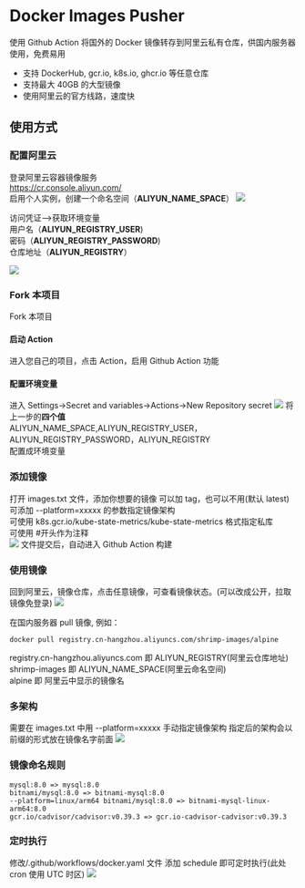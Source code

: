 # Docker Images Pusher

使用 Github Action 将国外的 Docker 镜像转存到阿里云私有仓库，供国内服务器使用，免费易用<br>

- 支持 DockerHub, gcr.io, k8s.io, ghcr.io 等任意仓库<br>
- 支持最大 40GB 的大型镜像<br>
- 使用阿里云的官方线路，速度快<br>

## 使用方式

### 配置阿里云

登录阿里云容器镜像服务<br>
https://cr.console.aliyun.com/<br>
启用个人实例，创建一个命名空间（**ALIYUN_NAME_SPACE**）
![](/doc/命名空间.png)

访问凭证–>获取环境变量<br>
用户名（**ALIYUN_REGISTRY_USER**)<br>
密码（**ALIYUN_REGISTRY_PASSWORD**)<br>
仓库地址（**ALIYUN_REGISTRY**）<br>

![](/doc/用户名密码.png)

### Fork 本项目

Fork 本项目<br>

#### 启动 Action

进入您自己的项目，点击 Action，启用 Github Action 功能<br>

#### 配置环境变量

进入 Settings->Secret and variables->Actions->New Repository secret
![](doc/配置环境变量.png)
将上一步的**四个值**<br>
ALIYUN_NAME_SPACE,ALIYUN_REGISTRY_USER，ALIYUN_REGISTRY_PASSWORD，ALIYUN_REGISTRY<br>
配置成环境变量

### 添加镜像

打开 images.txt 文件，添加你想要的镜像
可以加 tag，也可以不用(默认 latest)<br>
可添加 --platform=xxxxx 的参数指定镜像架构<br>
可使用 k8s.gcr.io/kube-state-metrics/kube-state-metrics 格式指定私库<br>
可使用 #开头作为注释<br>
![](doc/images.png)
文件提交后，自动进入 Github Action 构建

### 使用镜像

回到阿里云，镜像仓库，点击任意镜像，可查看镜像状态。(可以改成公开，拉取镜像免登录)
![](doc/开始使用.png)

在国内服务器 pull 镜像, 例如：<br>

```
docker pull registry.cn-hangzhou.aliyuncs.com/shrimp-images/alpine
```

registry.cn-hangzhou.aliyuncs.com 即 ALIYUN_REGISTRY(阿里云仓库地址)<br>
shrimp-images 即 ALIYUN_NAME_SPACE(阿里云命名空间)<br>
alpine 即 阿里云中显示的镜像名<br>

### 多架构

需要在 images.txt 中用 --platform=xxxxx 手动指定镜像架构
指定后的架构会以前缀的形式放在镜像名字前面
![](doc/多架构.png)

### 镜像命名规则

```
mysql:8.0 => mysql:8.0
bitnami/mysql:8.0 => bitnami-mysql:8.0
--platform=linux/arm64 bitnami/mysql:8.0 => bitnami-mysql-linux-arm64:8.0
gcr.io/cadvisor/cadvisor:v0.39.3 => gcr.io-cadvisor-cadvisor:v0.39.3
```

### 定时执行

修改/.github/workflows/docker.yaml 文件
添加 schedule 即可定时执行(此处 cron 使用 UTC 时区)
![](doc/定时执行.png)
